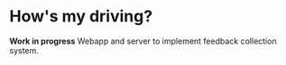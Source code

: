 # How's my driving?

**Work in progress** Webapp and server to implement feedback collection system.

